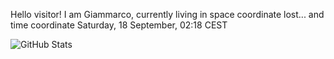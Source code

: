 Hello visitor! I am Giammarco, currently living in space coordinate lost... and time coordinate Saturday, 18 September, 02:18 CEST

![GitHub Stats](https://github-readme-stats.vercel.app/api?username=grcasanova)
